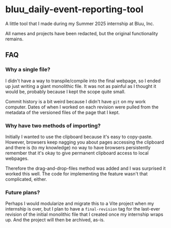 # bluu_daily-event-reporting-tool

A little tool that I made during my Summer 2025 internship at Bluu, Inc.

All names and projects have been redacted, but the original functionality remains.

## FAQ

### Why a single file?

I didn't have a way to transpile/compile into the final webpage, so I ended up
just writing a giant monolithic file. It was not as painful as I thought it would
be, probably because I kept the scope quite small.

Commit history is a bit weird because I didn't have `git` on my work computer.
Dates of when I worked on each revision were pulled from the metadata of the versioned
files of the page that I kept.

### Why have two methods of importing?

Initially I wanted to use the clipboard because it's easy to copy-paste. However,
browsers keep nagging you about pages accessing the clipboard and there is (to
my knowledge) no way to have browsers persistently remember that it's okay to
give permanent clipboard access to local webpages.

Therefore the drag-and-drop-files method was added and I was surprised it worked
this well. The code for implementing the feature wasn't that complicated, either.

### Future plans?

Perhaps I would modularize and migrate this to a Vite project when my internship
is over, but I plan to have a `final-revision` tag for the last-ever revision of
the initial monolithic file that I created once my internship wraps up. And
the project will then be archived, as-is.